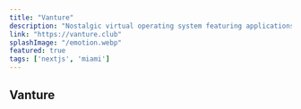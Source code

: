 ```yaml
---
title: "Vanture"
description: "Nostalgic virtual operating system featuring applications with 80's vibes."
link: "https://vanture.club"
splashImage: "/emotion.webp"
featured: true
tags: ['nextjs', 'miami']
---
```


## Vanture
